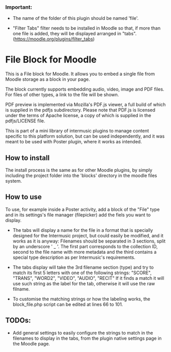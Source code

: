 ### Important: 
 - The name of the folder of this plugin should be named 'file'.

 - "Filter Tabs" filter needs to be installed in Moodle so that, if more than one file is added, they will be displayed arranged in "tabs". (https://moodle.org/plugins/filter_tabs)




File Block for Moodle
=====================

This is a File block for Moodle. It allows you to embed a single file from Moodle storage as a block in your page.

The block currently supports embedding audio, video, image and PDF files. For files of other types, a link to the file will be shown.

PDF preview is implemented via Mozilla's PDF.js viewer, a full build of which is supplied in the pdfjs subdirectory. Please note that PDF.js is licensed under the terms of Apache license, a copy of which is supplied in the pdfjs/LICENSE file.

This is part of a mini library of intermusic plugins to manage content specific to this platform solution, but can be used independently, and it was meant to be used with Poster plugin, where it works as intended. 


## How to install
The install process is the same as for other Moodle plugins, by simply including the project folder into the 'blocks' directory in the moodle files system. 
## How to use
To use, for example inside a Poster activity, add a block of the "File" type and in its settings's file manager (filepicker) add the fiels you want to display. 

 - The tabs will display a name for the file in a format that is specially designed for the Intermusic project, but could easily be modified, and it works as it is anyway: Filenames should be separated in 3 sections, split by an underscore ' _ '. The first part corresponds to the collection ID, second to the file name with more metadata and the third contains a special type description as per Intermusic's requirements. 

 - The tabs display will take the 3rd filename section (type) and try to match its first 5 letters with one of the following strings:
 			"SCORE",
            "TRANS",
            "WORD2",
            "VIDEO",
            "AUDIO",
            "RECIT"
    If it finds a match it will use such string as the label for the tab, otherwise it will use the raw filname. 


- To customise the matching strings or how the labeling works, the block_file.php script can be edited at lines 66 to 101. 




## TODOs:
- Add general settings to easily configure the strings to match in the filenames to display in the tabs, from the plugin native settings page in the Moodle page. 